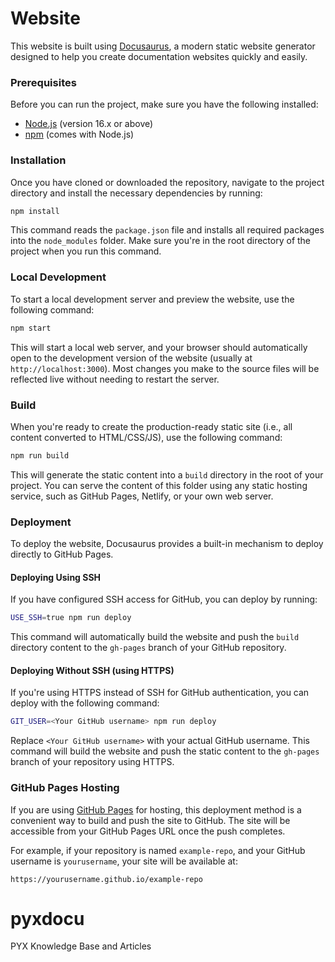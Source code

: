# Website

This website is built using [Docusaurus](https://docusaurus.io/), a modern static website generator designed to help you create documentation websites quickly and easily.

### Prerequisites

Before you can run the project, make sure you have the following installed:

- [Node.js](https://nodejs.org/) (version 16.x or above)
- [npm](https://www.npmjs.com/) (comes with Node.js)

### Installation

Once you have cloned or downloaded the repository, navigate to the project directory and install the necessary dependencies by running:

```bash
npm install
```

This command reads the `package.json` file and installs all required packages into the `node_modules` folder. Make sure you're in the root directory of the project when you run this command.

### Local Development

To start a local development server and preview the website, use the following command:

```bash
npm start
```

This will start a local web server, and your browser should automatically open to the development version of the website (usually at `http://localhost:3000`). Most changes you make to the source files will be reflected live without needing to restart the server.

### Build

When you're ready to create the production-ready static site (i.e., all content converted to HTML/CSS/JS), use the following command:

```bash
npm run build
```

This will generate the static content into a `build` directory in the root of your project. You can serve the content of this folder using any static hosting service, such as GitHub Pages, Netlify, or your own web server.

### Deployment

To deploy the website, Docusaurus provides a built-in mechanism to deploy directly to GitHub Pages.

#### Deploying Using SSH

If you have configured SSH access for GitHub, you can deploy by running:

```bash
USE_SSH=true npm run deploy
```

This command will automatically build the website and push the `build` directory content to the `gh-pages` branch of your GitHub repository.

#### Deploying Without SSH (using HTTPS)

If you're using HTTPS instead of SSH for GitHub authentication, you can deploy with the following command:

```bash
GIT_USER=<Your GitHub username> npm run deploy
```

Replace `<Your GitHub username>` with your actual GitHub username. This command will build the website and push the static content to the `gh-pages` branch of your repository using HTTPS.

### GitHub Pages Hosting

If you are using [GitHub Pages](https://pages.github.com/) for hosting, this deployment method is a convenient way to build and push the site to GitHub. The site will be accessible from your GitHub Pages URL once the push completes.

For example, if your repository is named `example-repo`, and your GitHub username is `yourusername`, your site will be available at:
```
https://yourusername.github.io/example-repo
```

# pyxdocu

PYX Knowledge Base and Articles

